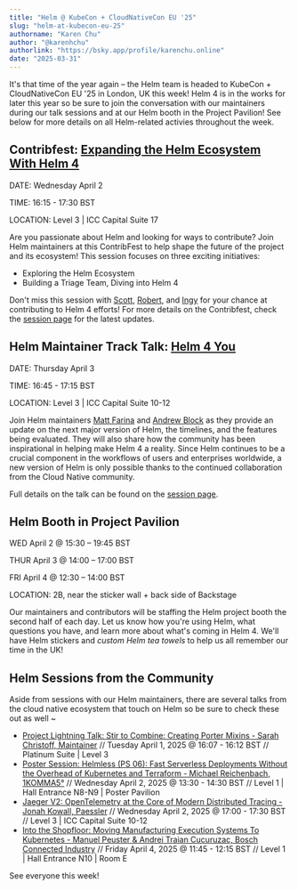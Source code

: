 ```yaml
---
title: "Helm @ KubeCon + CloudNativeCon EU '25"
slug: "helm-at-kubecon-eu-25"
authorname: "Karen Chu"
author: "@karenhchu"
authorlink: "https://bsky.app/profile/karenchu.online"
date: "2025-03-31"
---
```


It's that time of the year again – the Helm team is headed to KubeCon + CloudNativeCon EU '25 in London, UK this week! Helm 4 is in the works for later this year so be sure to join the conversation with our maintainers during our talk sessions and at our Helm booth in the Project Pavilion! See below for more details on all Helm-related activies throughout the week.

<!--more-->

## Contribfest: [Expanding the Helm Ecosystem With Helm 4](https://sched.co/1tcyE)

DATE: Wednesday April 2

TIME: 16:15 - 17:30 BST

LOCATION: Level 3 | ICC Capital Suite 17

Are you passionate about Helm and looking for ways to contribute? Join Helm maintainers at this ContribFest to help shape the future of the project and its ecosystem! This session focuses on three exciting initiatives: 
* Exploring the Helm Ecosystem
* Building a Triage Team, Diving into Helm 4

Don't miss this session with [Scott](https://bsky.app/profile/r6by.bsky.social), [Robert](https://bsky.app/profile/sirchia.cloud), and [Ingy](https://bsky.app/profile/ingydotnet.bsky.social) for your chance at contributing to Helm 4 efforts! For more details on the Contribfest, check the [session page](https://sched.co/1tcyE) for the latest updates. 

## Helm Maintainer Track Talk: [Helm 4 You](https://sched.co/1td0b)

DATE: Thursday April 3

TIME: 16:45 - 17:15 BST

LOCATION: Level 3 | ICC Capital Suite 10-12

Join Helm maintainers [Matt Farina](https://bsky.app/profile/mattfarina.com) and [Andrew Block](https://bsky.app/profile/andyserver.com) as they provide an update on the next major version of Helm, the timelines, and the features being evaluated. They will also share how the community has been inspirational in helping make Helm 4 a reality. Since Helm continues to be a crucial component in the workflows of users and enterprises worldwide, a new version of Helm is only possible thanks to the continued collaboration from the Cloud Native community.

Full details on the talk can be found on the [session page](https://sched.co/1td0b).

## Helm Booth in Project Pavilion

WED April 2 @ 15:30 – 19:45 BST

THUR April 3 @ 14:00 – 17:00 BST

FRI April 4 @ 12:30 – 14:00 BST

LOCATION: 2B, near the sticker wall + back side of Backstage

Our maintainers and contributors will be staffing the Helm project booth the second half of each day. Let us know how you're using Helm, what questions you have, and learn more about what's coming in Helm 4. We'll have Helm stickers and *custom Helm tea towels* to help us all remember our time in the UK! 

## Helm Sessions from the Community

Aside from sessions with our Helm maintainers, there are several talks from the cloud native ecosystem that touch on Helm so be sure to check these out as well ~

* [Project Lightning Talk: Stir to Combine: Creating Porter Mixins - Sarah Christoff, Maintainer](https://sched.co/1tcws) // Tuesday April 1, 2025 @ 16:07 - 16:12 BST // Platinum Suite | Level 3
* [Poster Session: Helmless (PS 06): Fast Serverless Deployments Without the Overhead of Kubernetes and Terraform - Michael Reichenbach, 1KOMMA5°](https://sched.co/1txDf) // Wednesday April 2, 2025 @ 13:30 - 14:30 BST //  Level 1 | Hall Entrance N8-N9 | Poster Pavilion
* [Jaeger V2: OpenTelemetry at the Core of Modern Distributed Tracing - Jonah Kowall, Paessler](https://sched.co/1tcyZ) // Wednesday April 2, 2025 @ 17:00 - 17:30 BST // Level 3 | ICC Capital Suite 10-12
* [Into the Shopfloor: Moving Manufacturing Execution Systems To Kubernetes - Manuel Peuster & Andrei Traian Cucuruzac, Bosch Connected Industry](https://sched.co/1txEg) // Friday April 4, 2025 @ 11:45 - 12:15 BST // Level 1 | Hall Entrance N10 | Room E

See everyone this week!
